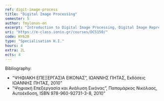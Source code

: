 ```yaml
---
ref: digit-image-process
title: "Digital Image Processing"
semester: 5
author: fmylonas-en
excerpt: "Introduction to Digital Image Processing, Digital Image Representation, Digital Image Processing Systems, Digital Image Capture, Segmentation and Automatic Image Alignment, Feature Extraction and Image Analysis, Line Detection, Structure, Shape, Texture, Matching, Ranking, Digital Image Compression, Edge Detection Algorithms, Methodologies for the Design of Digital Filters, Optimal Linear Filters, Adaptive Filters, Human Vision Elements, Image Models, Sampling and Quantization, Image Transformation: Fourier Transform, DFT, FFT, Walsh, Hadamard, DCT, Hotelling, Hough, Picture Enhancement: Histogram Modification, Smoothing, Sharpening, Digital Image Restoring: Deterioration Model, Algebraic Method, Inverse Filtering."
uri: "https://e-class.ionio.gr/courses/DCS150/"
code: ΗΥ620
type: "Specialisation H.I."
hours: 4
extra: 2L
ects: 4
---
```



Bibliography: 
  - "ΨΗΦΙΑΚΗ ΕΠΕΞΕΡΓΑΣΙΑ ΕΙΚΟΝΑΣ”, ΙΩΑΝΝΗΣ ΠΗΤΑΣ, Εκδόσεις ΙΩΑΝΝΗΣ ΠΗΤΑΣ, 2010"
  - "Ψηφιακή Επεξεργασία και Ανάλυση Εικόνας”, Παπαμάρκος Νικόλαος, Αυτοέκδοση, ISBN 978-960-92731-3-8, 2010"
